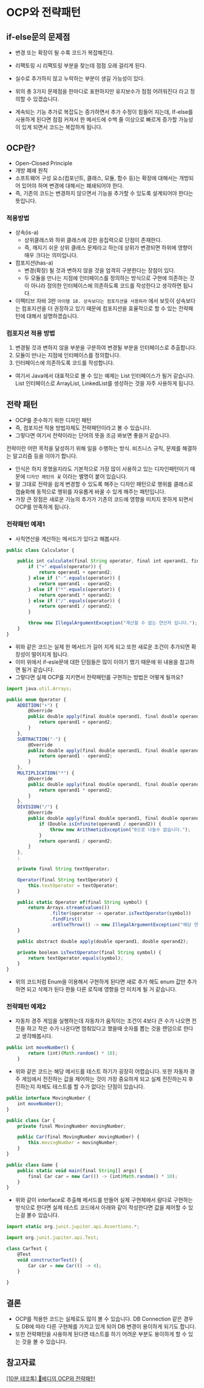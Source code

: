 # OCP와 전략패턴

## if-else문의 문제점

- 변경 또는 확장이 될 수록 코드가 복잡해진다.
- 리팩토링 시 리팩토링 부분을 찾는데 점점 오래 걸리게 된다.
- 실수로 추가하지 않고 누락하는 부분이 생길 가능성이 있다.

- 위의 총 3가지 문제점을 한마디로 표현하지만 유지보수가 점점 어려워진다 라고 정의할 수 있겠습니다.
- 계속되는 기능 추가로 복잡도는 증가하면서 추가 수정이 힘들어 지는데, If-else를 사용하게 된다면 점점 커져서 한 메서드에 수백 줄 이상으로 빠르게 증가할 가능성이 있게 되면서 코드는 복잡하게 됩니다.

## OCP란?

- Open-Closed Principle
- 개방 폐쇄 원칙
- 소프트웨어 구성 요소(컴포넌트, 클래스, 모듈, 함수 등)는 확장에 대해서는 개방되어 있어야 하며 변경에 대해서는 폐쇄되어야 한다.
- 즉, 기존의 코드는 변경하지 않으면서 기능을 추가할 수 있도록 설계되어야 한다는 뜻입니다.

### 적용방법

- 상속(is-a)
    - 상위클래스와 하위 클래스에 강한 응집력으로 단점이 존재한다.
    - 즉, 깨지기 쉬운 상위 클래스 문제라고 하는데 상위가 변경되면 하위에 영향이 매우 크다는 의미입니다.
- 컴포지션(has-a)
    - 변경(확장) 될 것과 변하지 않을 것을 엄격히 구분한다는 장점이 있다.
    - 두 모듈을 만나는 지점에 인터페이스를 정의하는 방식으로 구현에 의존하는 것이 아니라 정의한 인터페이스에 의존하도록 코드를 작성한다고 생각하면 됩니다.
- 이펙티브 자바 3판 `아이템 18. 상속보다는 컴포지션을 사용하라` 에서 보듯이 상속보다는 컴포지션을 더 권장하고 있기 때문에 컴포지션을 효율적으로 할 수 있는 전략패턴에 대해서 설명하겠습니다.

### 컴포지션 적용 방법

1. 변경될 것과 변하지 않을 부분을 구분하여 변경될 부분을 인터페이스로 추출합니다.
2. 모듈이 만나는 지점에 인터페이스를 정의합니다.
3. 인터페이스에 의존하도록 코드를 작성합니다.

- 여기서 Java에서 대표적으로 볼 수 있는 예제는 List 인터페이스가 될거 같습니다. List 인터페이스로 ArrayList, LinkedList를 생성하는 것을 자주 사용하게 됩니다.

## 전략 패턴

- OCP를 준수하기 위한 디자인 패턴
- 즉, 컴포지션 적용 방법자체도 전략패턴이라고 볼 수 있습니다.
- 그렇다면 여기서 전략이라는 단어의 뜻을 조금 봐보면 좋을거 같습니다.

전략이란 어떤 목적을 달성하기 위해 일을 수행하는 방식.
비즈니스 규칙, 문제를 해결하는 알고리즘 등을 이야기 합니다.

- 인식은 하지 못했을지라도 기본적으로 가장 많이 사용하고 있는 디자인패턴이기 때문에 `디자인 패턴의 꽃` 이라는 별명이 붙어 있습니다.
- 말 그대로 전략을 쉽게 변경할 수 있도록 해주는 디자인 패턴으로 행위를 클래스로 캡슐화해 동적으로 행위를 자유롭게 바꿀 수 있게 해주는 패턴입니다.
- 가장 큰 장점은 새로운 기능의 추가가 기존의 코드에 영향을 미치지 못하게 되면서 OCP를 만족하게 됩니다.

### 전략패턴 예제1

- 사칙연산을 계산하는 메서드가 있다고 해봅시다.

```jsx
public class Calculator {

    public int calculate(final String operator, final int operand1, final int operand2) {
        if ("+".equals(operator)) {
            return operand1 + operand2;
        } else if ("-".equals(operator)) {
            return operand1 - operand2;
        } else if ("*".equals(operator)) {
            return operand1 * operand2;
        } else if ("/".equals(operator)) {
            return operand1 / operand2;
        }

        throw new IllegalArgumentException("계산할 수 없는 연산자 입니다.");
    }
}
```

- 위와 같은 코드는 실제 한 메서드가 길어 지게 되고 또한 새로운 조건이 추가되면 확장성이 떨어지게 됩니다.
- 이미 위에서 if-esle문에 대한 단점들은 많이 이야기 했기 때문에 위 내용을 참고하면 될거 같습니다.
- 그렇다면 실제 OCP를 지키면서 전략패턴를 구현하는 방법은 어떻게 될까요?

```jsx
import java.util.Arrays;

public enum Operator {
    ADDITION("+") {
        @Override
        public double apply(final double operand1, final double operand2) {
            return operand1 + operand2;
        }
    },
    SUBTRACTION("-") {
        @Override
        public double apply(final double operand1, final double operand2) {
            return operand1 - operand2;
        }
    },
    MULTIPLICATION("*") {
        @Override
        public double apply(final double operand1, final double operand2) {
            return operand1 * operand2;
        }
    },
    DIVISION("/") {
        @Override
        public double apply(final double operand1, final double operand2) {
            if (Double.isInfinite(operand1 / operand2)) {
                throw new ArithmeticException("0으로 나눌수 없습니다.");
            }
            return operand1 / operand2;
        }
    },
    ;

    private final String textOperator;

    Operator(final String textOperator) {
        this.textOperator = textOperator;
    }

    public static Operator of(final String symbol) {
        return Arrays.stream(values())
                .filter(operator -> operator.isTextOperator(symbol))
                .findFirst()
                .orElseThrow(() -> new IllegalArgumentException("해당 연산자를 찾을수 없습니다."));
    }

    public abstract double apply(double operand1, double operand2);

    private boolean isTextOperator(final String symbol) {
        return textOperator.equals(symbol);
    }
}
```

- 위의 코드처럼 Enum을 이용해서 구현하게 된다면 새로 추가 해도 enum 값만 추가하면 되고 삭제가 된다 한들 다른 로직에 영향을 안 미치게 될 거 같습니다.

### 전략패턴 예제2

- 자동차 경주 게임을 실행하는데 자동차가 움직이는 조건이 4보다 큰 수가 나오면 전진을 하고 작은 수가 나온다면 멈춰있다고 했을때 숫자를 뽑는 것을 랜덤으로 한다고 생각해봅시다.

```jsx
public int moveNumber() {
        return (int)(Math.random() * 10);
	}
```

- 위와 같은 코드는 해당 메서드를 테스트 하기가 굉장히 어렵습니다. 또한 자동차 경주 게임에서 전진하는 값을 제어하는 것이 가장 중요하게 되고 실제 전진하는지 후진하는지 자체도 테스트를 할 수가 없다는 단점이 있습니다.

```jsx
public interface MovingNumber {
    int moveNumber();
}
```

```jsx
public class Car {
    private final MovingNumber movingNumber;

    public Car(final MovingNumber movingNumber) {
        this.movingNumber = movingNumber;
    }
}
```

```jsx
public class Game {
    public static void main(final String[] args) {
        final Car car = new Car(() -> (int)Math.random() * 10);
    }
}
```

- 위와 같이 interface로 추출해 메서드를 만들어 실제 구현체에서 람다로 구현하는 방식으로 한다면 실제 테스트 코드에서 아래와 같이 작성한다면 값을 제어할 수 있는걸 볼수 있습니다.

```jsx
import static org.junit.jupiter.api.Assertions.*;

import org.junit.jupiter.api.Test;

class CarTest {
    @Test
    void constructorTest() {
        Car car = new Car(() -> 4);
    }
    
}
```

## 결론

- OCP를 적용한 코드는 실제로도 많이 볼 수 있습니다. DB Connection 같은 경우도 DB에 따라 다른 구현체를 가지고 있게 되어 DB 변경이 용이하게 되기도 합니다.
- 또한 전략패턴을 사용하게 된다면 테스트를 하기 어려운 부분도 용이하게 할 수 있는 것을 볼 수 있습니다.

## 참고자료

[[10분 테코톡] 👾베디의 OCP와 전략패턴](https://www.youtube.com/watch?v=90ZDvHl8ROE&t=503s)
